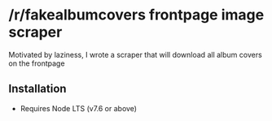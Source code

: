 # /r/fakealbumcovers frontpage image scraper

Motivated by laziness, I wrote a scraper that will download all album covers  
on the frontpage

## Installation
* Requires Node LTS (v7.6 or above)
